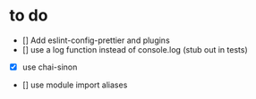 # to do

- [] Add eslint-config-prettier and plugins
- [] use a log function instead of console.log (stub out in tests)
- [x] use chai-sinon
- [] use module import aliases
